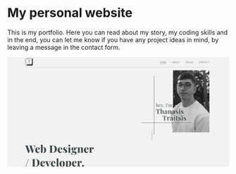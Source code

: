 # My personal website

This is my portfolio. Here you can read about my story, my coding skills and in the end, you can let me know if you have any project ideas in mind, by leaving a message in the contact form.

![alte text](https://github.com/Thanasis-Traitsis/Thanasis-Traitsis.github.io/blob/main/Home-page.png)
